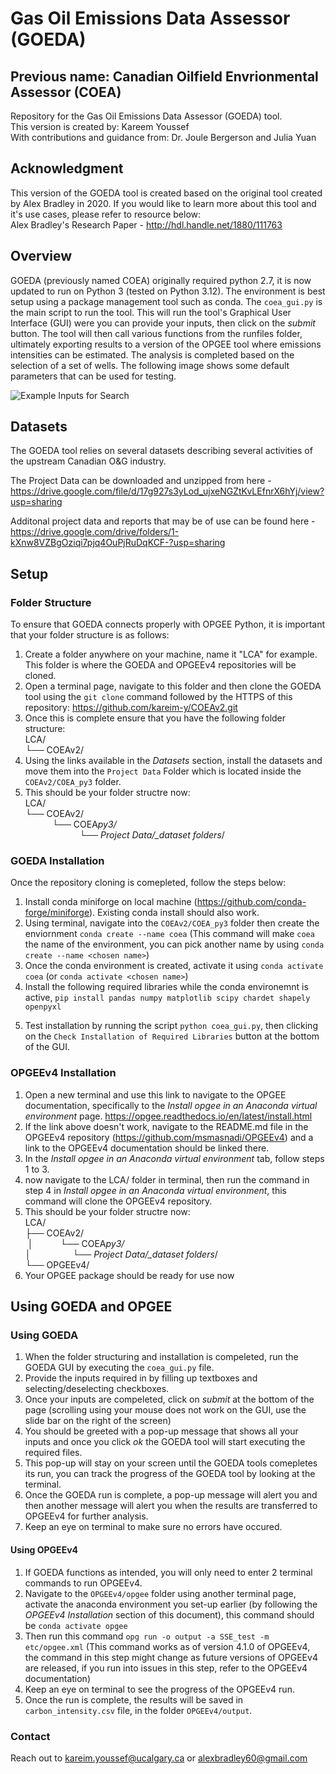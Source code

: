 # Gas Oil Emissions Data Assessor (GOEDA)

## Previous name: Canadian Oilfield Envrionmental Assessor (COEA)

Repository for the Gas Oil Emissions Data Assessor (GOEDA) tool.  
This version is created by: Kareem Youssef  
With contributions and guidance from: Dr. Joule Bergerson and Julia Yuan

## Acknowledgment

This version of the GOEDA tool is created based on the original tool created by Alex Bradley in 2020. If you would like to learn more about this tool and it's use cases, please refer to resource below:  
Alex Bradley's Research Paper - http://hdl.handle.net/1880/111763

## Overview

GOEDA (previously named COEA) originally required python 2.7, it is now updated to run on Python 3 (tested on Python 3.12). The environment is best setup using a package management tool such as conda. The `coea_gui.py` is the main script to run the tool. This will run the tool's Graphical User Interface (GUI) were you can provide your inputs, then click on the _submit_ button. The tool will then call various functions from the runfiles folder, ultimately exporting results to a version of the OPGEE tool where emissions intensities can be estimated. The analysis is completed based on the selection of a set of wells. The following image shows some default parameters that can be used for testing.

![Example Inputs for Search](COEA_py3/images/example2.png)

## Datasets

The GOEDA tool relies on several datasets describing several activities of the upstream Canadian O&G industry.

The Project Data can be downloaded and unzipped from here - https://drive.google.com/file/d/17g927s3yLod_ujxeNGZtKvLEfnrX6hYj/view?usp=sharing

Additonal project data and reports that may be of use can be found here - https://drive.google.com/drive/folders/1-kXnw8VZBgOziqi7pjq4OuPjRuDqKCF-?usp=sharing

## Setup

### Folder Structure

To ensure that GOEDA connects properly with OPGEE Python, it is important that your folder structure is as follows:

1. Create a folder anywhere on your machine, name it "LCA" for example. This folder is where the GOEDA and OPGEEv4 repositories will be cloned.
2. Open a terminal page, navigate to this folder and then clone the GOEDA tool using the `git clone` command followed by the HTTPS of this repository: https://github.com/kareim-y/COEAv2.git
3. Once this is complete ensure that you have the following folder structure:  
   LCA/  
   └── COEAv2/
4. Using the links available in the _Datasets_ section, install the datasets and move them into the `Project Data` Folder which is located inside the `COEAv2/COEA_py3` folder.
5. This should be your folder structre now:  
   LCA/  
   └── COEAv2/  
    &nbsp;&nbsp;&nbsp;&nbsp;&nbsp;&nbsp;&nbsp;&nbsp;&nbsp;&nbsp;&nbsp;└── COEA*py3/  
    &nbsp;&nbsp;&nbsp;&nbsp;&nbsp;&nbsp;&nbsp;&nbsp;&nbsp;&nbsp;&nbsp;&nbsp;&nbsp;&nbsp;&nbsp;&nbsp;&nbsp;&nbsp;&nbsp;&nbsp;&nbsp;&nbsp;└── Project Data/\_dataset folders*/

### GOEDA Installation

Once the repository cloning is comepleted, follow the steps below:

1. Install conda miniforge on local machine (https://github.com/conda-forge/miniforge). Existing conda install should also work.
2. Using terminal, navigate into the `COEAv2/COEA_py3` folder then create the enviornment `conda create --name coea` (This command will make `coea` the name of the environment, you can pick another name by using `conda create --name <chosen name>`)
3. Once the conda environment is created, activate it using `conda activate coea` (or `conda activate <chosen name>`)
4. Install the following required libraries while the conda environemnt is active, `pip install pandas numpy matplotlib scipy chardet shapely openpyxl`
<!-- 4. Edit the file _runfiles/map_to_drive.py_ to point to the folder containing the unzipped 'Project Data' file downloaded from the above link. -->
5. Test installation by running the script `python coea_gui.py`, then clicking on the `Check Installation of Required Libraries` button at the bottom of the GUI.

### OPGEEv4 Installation

1. Open a new terminal and use this link to navigate to the OPGEE documentation, specifically to the _Install opgee in an Anaconda virtual environment_ page. https://opgee.readthedocs.io/en/latest/install.html
2. If the link above doesn't work, navigate to the README.md file in the OPGEEv4 repository (https://github.com/msmasnadi/OPGEEv4) and a link to the OPGEEv4 documentation should be linked there.
3. In the _Install opgee in an Anaconda virtual environment_ tab, follow steps 1 to 3.
4. now navigate to the LCA/ folder in terminal, then run the command in step 4 in _Install opgee in an Anaconda virtual environment_, this command will clone the OPGEEv4 repository.
5. This should be your folder structre now:  
   LCA/  
   ├── COEAv2/  
   &nbsp;│ &nbsp;&nbsp;&nbsp;&nbsp;&nbsp;&nbsp;&nbsp;&nbsp;&nbsp;&nbsp;└── COEA*py3/  
   │ &nbsp;&nbsp;&nbsp;&nbsp;&nbsp;&nbsp;&nbsp;&nbsp;&nbsp;&nbsp;&nbsp;&nbsp;&nbsp;&nbsp;&nbsp;&nbsp;└── Project Data/\_dataset folders*/  
   └── OPGEEv4/
6. Your OPGEE package should be ready for use now

## Using GOEDA and OPGEE

### Using GOEDA

1. When the folder structuring and installation is compeleted, run the GOEDA GUI by executing the `coea_gui.py` file.
2. Provide the inputs required in by filling up textboxes and selecting/deselecting checkboxes.
3. Once your inputs are compeleted, click on _submit_ at the bottom of the page (scrolling using your mouse does not work on the GUI, use the slide bar on the right of the screen)
4. You should be greeted with a pop-up message that shows all your inputs and once you click _ok_ the GOEDA tool will start executing the required files.
5. This pop-up will stay on your screen until the GOEDA tools comepletes its run, you can track the progress of the GOEDA tool by looking at the terminal.
6. Once the GOEDA run is complete, a pop-up message will alert you and then another message will alert you when the results are transferred to OPGEEv4 for further analysis.
7. Keep an eye on terminal to make sure no errors have occured.

#### Using OPGEEv4

1. If GOEDA functions as intended, you will only need to enter 2 terminal commands to run OPGEEv4.
2. Navigate to the `OPGEEv4/opgee` folder using another terminal page, activate the anaconda environment you set-up earlier (by following the _OPGEEv4 Installation_ section of this document), this command should be `conda activate opgee`
3. Then run this command `opg run -o output -a SSE_test -m etc/opgee.xml` (This command works as of version 4.1.0 of OPGEEv4, the command in this step might change as future versions of OPGEEv4 are released, if you run into issues in this step, refer to the OPGEEv4 documentation)
4. Keep an eye on terminal to see the progress of the OPGEEv4 run.
5. Once the run is complete, the results will be saved in `carbon_intensity.csv` file, in the folder `OPGEEv4/output`.

### Contact

Reach out to kareim.youssef@ucalgary.ca or alexbradley60@gmail.com
